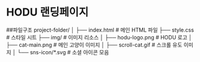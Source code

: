  # HODU 랜딩페이지

 ##파일구조
 project-folder/
│
├── index.html # 메인 HTML 파일
├── style.css # 스타일 시트
├── img/ # 이미지 리소스
│ ├── hodu-logo.png # HODU 로고
│ ├── cat-main.png # 메인 고양이 이미지
│ ├── scroll-cat.gif # 스크롤 유도 이미지
│ └── sns-icon/*.svg # 소셜 아이콘 모음
